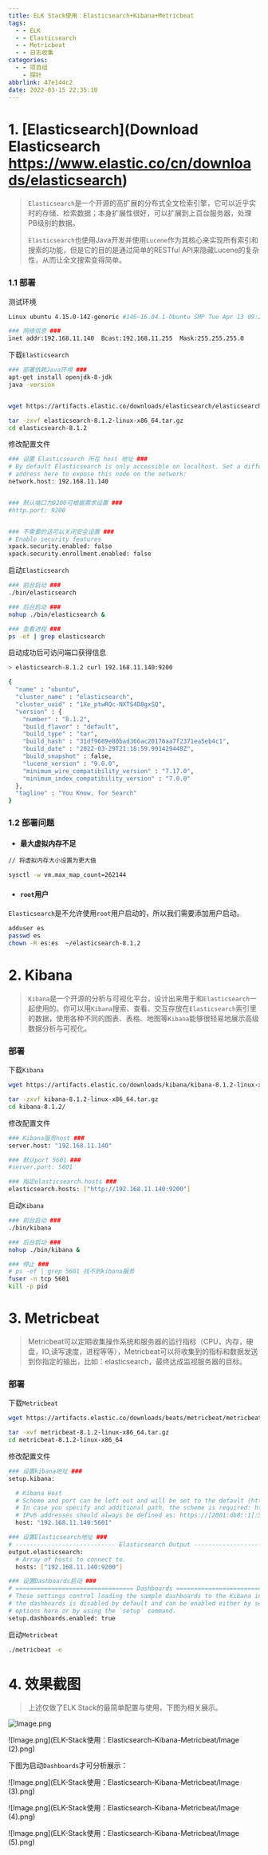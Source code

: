 ```yaml
---
title: ELK Stack使用：Elasticsearch+Kibana+Metricbeat
tags:
  - - ELK
  - - Elasticsearch
  - - Metricbeat
  - - 日志收集
categories:
  - - 项目组
    - 探针
abbrlink: 47e144c2
date: 2022-03-15 22:35:10
---
```


# 1. [Elasticsearch](Download Elasticsearch https://www.elastic.co/cn/downloads/elasticsearch)

> `Elasticsearch`是一个开源的高扩展的分布式全文检索引擎，它可以近乎实时的存储、检索数据；本身扩展性很好，可以扩展到上百台服务器，处理PB级别的数据。
>
> `Elasticsearch`也使用Java开发并使用`Lucene`作为其核心来实现所有索引和搜索的功能，但是它的目的是通过简单的RESTful API来隐藏Lucene的复杂性，从而让全文搜索变得简单。

### 1.1 部署

测试环境

```Bash
Linux ubuntu 4.15.0-142-generic #146~16.04.1-Ubuntu SMP Tue Apr 13 09:27:15 UTC 2021 x86_64 x86_64 x86_64 GNU/Linux

### 网络信息 ###
inet addr:192.168.11.140  Bcast:192.168.11.255  Mask:255.255.255.0
```

下载`Elasticsearch`

```Bash
### 部署依赖Java环境 ### 
apt-get install openjdk-8-jdk
java -version


wget https://artifacts.elastic.co/downloads/elasticsearch/elasticsearch-8.1.2-linux-x86_64.tar.gz

tar -zxvf elasticsearch-8.1.2-linux-x86_64.tar.gz
cd elasticsearch-8.1.2
```

修改配置文件

```Bash
### 设置 Elasticsearch 所在 host 地址 ###
# By default Elasticsearch is only accessible on localhost. Set a different
# address here to expose this node on the network:
network.host: 192.168.11.140


### 默认端口为9200可根据需求设置 ###
#http.port: 9200


### 不需要的话可以关闭安全设置 ###
# Enable security features
xpack.security.enabled: false
xpack.security.enrollment.enabled: false
```

启动`Elasticsearch`

```Bash
### 前台启动 ###
./bin/elasticsearch

### 后台启动 ###
nohup ./bin/elasticsearch &

### 查看进程 ###
ps -ef | grep elasticsearch
```

启动成功后可访问端口获得信息

```Bash
> elasticsearch-8.1.2 curl 192.168.11.140:9200

{
  "name" : "ubuntu",
  "cluster_name" : "elasticsearch",
  "cluster_uuid" : "1Xe_ptwRQc-NXTS4D8gxSQ",
  "version" : {
    "number" : "8.1.2",
    "build_flavor" : "default",
    "build_type" : "tar",
    "build_hash" : "31df9689e80bad366ac20176aa7f2371ea5eb4c1",
    "build_date" : "2022-03-29T21:18:59.991429448Z",
    "build_snapshot" : false,
    "lucene_version" : "9.0.0",
    "minimum_wire_compatibility_version" : "7.17.0",
    "minimum_index_compatibility_version" : "7.0.0"
  },
  "tagline" : "You Know, for Search"
}
```

### 1.2 部署问题

- #### 最大虚拟内存不足

```Bash
// 将虚拟内存大小设置为更大值

sysctl -w vm.max_map_count=262144
```

- #### `root`用户

`Elasticsearch`是不允许使用`root`用户启动的，所以我们需要添加用户启动。

```Bash
adduser es
passwd es
chown -R es:es  ~/elasticsearch-8.1.2
```

# 2. Kibana

> `Kibana`是一个开源的分析与可视化平台，设计出来用于和`Elasticsearch`一起使用的。你可以用`Kibana`搜索、查看、交互存放在`Elasticsearch`索引里的数据，使用各种不同的图表、表格、地图等`Kibana`能够很轻易地展示高级数据分析与可视化。

### 部署

下载`Kibana`

```Bash
wget https://artifacts.elastic.co/downloads/kibana/kibana-8.1.2-linux-x86_64.tar.gz

tar -zxvf kibana-8.1.2-linux-x86_64.tar.gz
cd kibana-8.1.2/
```

修改配置文件

```Bash
### Kibana服务host ###
server.host: "192.168.11.140"

### 默认port 5601 ###
#server.port: 5601

### 指定elasticsearch.hosts ###
elasticsearch.hosts: ["http://192.168.11.140:9200"]
```

启动`Kibana`

```Bash
### 前台启动 ###
./bin/kibana

### 后台启动 ###
nohup ./bin/kibana &

### 停止 ###
# ps -ef | grep 5601 找不到kibana服务
fuser -n tcp 5601
kill -p pid
```

# 3. Metricbeat

> Metricbeat可以定期收集操作系统和服务器的运行指标（CPU，内存，硬盘，IO,读写速度，进程等等），Metricbeat可以将收集到的指标和数据发送到你指定的输出，比如：elasticsearch，最终达成监视服务器的目标。

### 部署

下载`Metricbeat`

```Bash
wget https://artifacts.elastic.co/downloads/beats/metricbeat/metricbeat-8.1.2-linux-x86_64.tar.gz

tar -xvf metricbeat-8.1.2-linux-x86_64.tar.gz
cd metricbeat-8.1.2-linux-x86_64
```

修改配置文件

```Bash
### 设置kibana地址 ###
setup.kibana:

  # Kibana Host
  # Scheme and port can be left out and will be set to the default (http and 5601)
  # In case you specify and additional path, the scheme is required: http://localhost:5601/path
  # IPv6 addresses should always be defined as: https://[2001:db8::1]:5601
  host: "192.168.11.140:5601"

### 设置Elasticsearch地址 ###
# ---------------------------- Elasticsearch Output ----------------------------
output.elasticsearch:
  # Array of hosts to connect to.
  hosts: ["192.168.11.140:9200"]

### 设置Dashboards启动 ###
# ================================= Dashboards =================================
# These settings control loading the sample dashboards to the Kibana index. Loading
# the dashboards is disabled by default and can be enabled either by setting the
# options here or by using the `setup` command.
setup.dashboards.enabled: true
```

启动`Metricbeat`

```Bash
./metricbeat -e
```

# 4. 效果截图

> 上述仅做了ELK Stack的最简单配置与使用，下图为相关展示。

![Image.png](ELK-Stack使用：Elasticsearch-Kibana-Metricbeat/Image.png)

![Image.png](ELK-Stack使用：Elasticsearch-Kibana-Metricbeat/Image (2).png)

下图为启动`Dashboards`才可分析展示：

![Image.png](ELK-Stack使用：Elasticsearch-Kibana-Metricbeat/Image (3).png)

![Image.png](ELK-Stack使用：Elasticsearch-Kibana-Metricbeat/Image (4).png)

![Image.png](ELK-Stack使用：Elasticsearch-Kibana-Metricbeat/Image (5).png)

